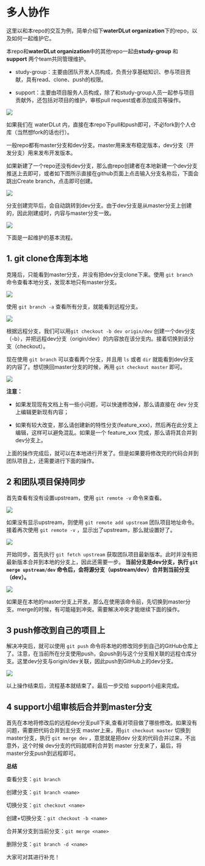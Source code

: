 # 多人协作

这里以和本repo的交互为例，简单介绍下**waterDLut organization**下的repo，以及如何一起维护它。

本repo和**waterDLut organization**中的其他repo一起由**study-group** 和 **support** 两个team共同管理维护。

- study-group：主要由团队开发人员构成，负责分享基础知识、参与项目贡献，具有read、clone、push的权限。

- support：主要由项目服务人员构成，除了和study-group人员一起参与项目贡献外，还包括对项目的维护，审核pull request或者添加成员等操作。

![](../img/协作.png)

如果我们在 waterDLut 内，直接在本repo下pull和push即可，不必fork到个人仓库（当然想fork的话也行）。

一般repo都有master分支和dev分支。master用来发布稳定版本，dev分支（开发分支）用来发布开发版本。

如果新建了一个repo还没有dev分支，那么由repo创建者在本地新建一个dev分支推送上去即可，或者如下图所示直接在github页面上点击输入分支名称后，下面会跳出Create branch，点击即可创建。

![](../img/fork1.png)

分支创建完毕后，会自动跳转到dev分支。由于dev分支是从master分支上创建的，因此刚建成时，内容与master分支一致。

![](../img/fork2.png)

下面是一起维护的基本流程。

## 1. git clone仓库到本地

克隆后，只能看到master分支，并没有把dev分支clone下来。使用 `git branch` 命令查看本地分支，发现本地只有master分支。

![](../img/6.1.1.png)

使用 `git branch -a` 查看所有分支，就能看到远程分支。

![](../img/6.1.2.png)

根据远程分支，我们可以用`git checkout -b dev origin/dev` 创建一个dev分支（-b），并把远程dev分支（origin/dev）的内容放在该分支内。接着切换到该分支（checkout）。

现在使用 `git branch` 可以查看两个分支，并且用 `ls` 或者 `dir` 就能看到dev分支的内容了。想切换回master分支的时候，再用 `git checkout master` 即可。

![](../img/6.1.3.png)

**注意：**

- 如果发现现有文档上有一些小问题，可以快速修改掉，那么请直接在 dev 分支上编辑更新现有内容；

- 如果有较大改变，那么请创建新的特性分支(feature_xxx)，然后再在此分支上编辑，这样可以避免混乱。如果是一个 feature_xxx 完成，那么请将其合并到dev分支上。

上面的操作完成后，就可以在本地进行开发了。但是如果要将修改完的代码合并到团队项目上，还需要进行下面的操作。

## 2 和团队项目保持同步

首先查看有没有设置upstream，使用 `git remote -v` 命令来查看。

![](../img/6.2.1.png)

如果没有显示upstream，则使用 `git remote add upstream` 团队项目地址命令。接着再次使用 `git remote -v` ，显示出了upstream，那么就设置好了。

![](../img/6.2.2.png)

开始同步。首先执行 `git fetch upstream` 获取团队项目最新版本。此时并没有把最新版本合并到本地的分支上，因此还需要一步。 **当前分支是dev分支，执行 `git merge upstream/dev` 命令后，会将源分支（upstream/dev）合并到当前分支（dev）。**

![](../img/6.2.3.png)

如果是在本地的master分支上开发，那么在使用该命令前，先切换到master分支。merge的时候，有可能碰到冲突。需要解决冲突才能继续下面的操作。

## 3 push修改到自己的项目上

解决冲突后，就可以使用 `git push` 命令将本地的修改同步到自己的GitHub仓库上了。注意，在当前所在分支使用push，会push到与这个分支相关联的远程仓库分支。这里dev分支与origin/dev关联，因此push到GitHub上的dev分支。

![](../img/6.3.1.png)

以上操作结束后，流程基本就结束了。最后一步交给 support小组来完成。

## 4 support小组审核后合并到master分支

首先在本地将修改后的远程dev分支pull下来,查看对项目做了哪些修改。如果没有问题，需要把代码合并到主分支 master上来，用`git checkout master` 切换到master分支，执行 `git merge dev` ，意思就是把dev 分支的代码合并过来，不出意外，这个时候 dev分支的代码就顺利合并到 master 分支来了，最后，将master分支push到远程即可。

**总结**

查看分支：`git branch`
 
创建分支：`git branch <name>`
 
切换分支：`git checkout <name>`
 
创建+切换分支：`git checkout -b <name>`
 
合并某分支到当前分支：`git merge <name>`
 
删除分支：`git branch -d <name>`

大家可对其进行补充！